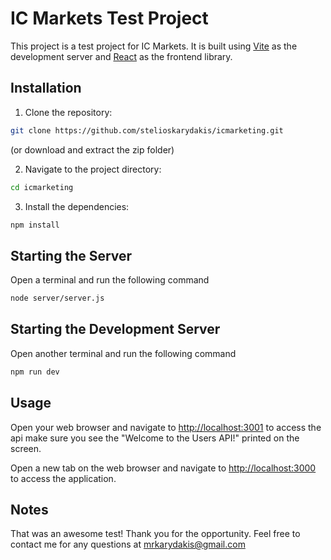 # IC Markets Test Project

This project is a test project for IC Markets. It is built using [Vite](https://vitejs.dev/) as the development server and [React](https://reactjs.org/) as the frontend library.

## Installation

1. Clone the repository:

```bash
git clone https://github.com/stelioskarydakis/icmarketing.git
```

(or download and extract the zip folder)

2. Navigate to the project directory:

```bash
cd icmarketing
```

3. Install the dependencies:

```bash
npm install
```

## Starting the Server

Open a terminal and run the following command

```bash
node server/server.js
```

## Starting the Development Server

Open another terminal and run the following command

```bash
npm run dev
```

## Usage

Open your web browser and navigate to [http://localhost:3001](http://localhost:3001) to access the api make sure you see the "Welcome to the Users API!" printed on the screen.

Open a new tab on the web browser and navigate to [http://localhost:3000](http://localhost:3000) to access the application.

## Notes

That was an awesome test! Thank you for the opportunity.
Feel free to contact me for any questions at <mrkarydakis@gmail.com>
